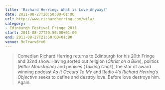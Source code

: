 ```yaml
---
title: 'Richard Herring: What is Love Anyway?'
date: 2011-08-27T20:50:00+01:00
url: http://www.richardherring.com/wila/
category:
- Edinburgh Festival Fringe 2011
start: 2011-08-27T20:50:00+01:00
end: 2011-08-27T21:50:00+01:00
venue: 9c7rwrv6+x6
---
```

> Comedian Richard Herring returns to Edinburgh for his 20th Fringe and 32nd show. Having sorted out religion (<cite>Christ on a Bike</cite>), politics (<cite>Hitler Moustache</cite>) and penises (<cite>Talking Cock</cite>), the star of award winning podcast <cite>As It Occurs To Me</cite> and Radio 4’s <cite>Richard Herring’s Objective</cite> seeks to define and destroy love. Before love destroys him. Again.
